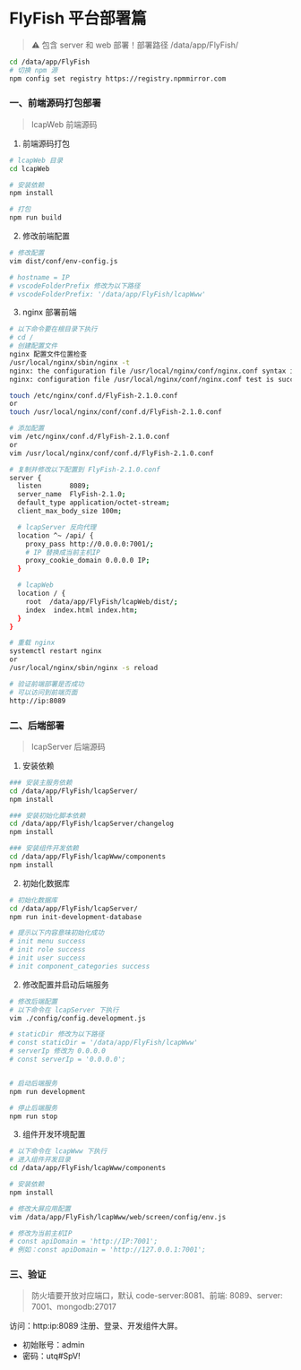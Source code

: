 # FlyFish 平台部署篇

> ⚠️ 包含 server 和 web 部署！部署路径 /data/app/FlyFish/

```bash
cd /data/app/FlyFish
# 切换 npm 源
npm config set registry https://registry.npmmirror.com
```

### 一、前端源码打包部署

> lcapWeb 前端源码

1. 前端源码打包

```bash
# lcapWeb 目录
cd lcapWeb

# 安装依赖
npm install

# 打包
npm run build

```

2. 修改前端配置

```bash
# 修改配置
vim dist/conf/env-config.js

# hostname = IP
# vscodeFolderPrefix 修改为以下路径
# vscodeFolderPrefix: '/data/app/FlyFish/lcapWww'

```

3. nginx 部署前端

```bash
# 以下命令要在根目录下执行
# cd /
# 创建配置文件
nginx 配置文件位置检查
/usr/local/nginx/sbin/nginx -t
nginx: the configuration file /usr/local/nginx/conf/nginx.conf syntax is ok
nginx: configuration file /usr/local/nginx/conf/nginx.conf test is successful

touch /etc/nginx/conf.d/FlyFish-2.1.0.conf
or
touch /usr/local/nginx/conf/conf.d/FlyFish-2.1.0.conf

# 添加配置
vim /etc/nginx/conf.d/FlyFish-2.1.0.conf
or
vim /usr/local/nginx/conf/conf.d/FlyFish-2.1.0.conf

# 复制并修改以下配置到 FlyFish-2.1.0.conf
server {
  listen       8089;
  server_name  FlyFish-2.1.0;
  default_type application/octet-stream;
  client_max_body_size 100m;

  # lcapServer 反向代理
  location ^~ /api/ {
    proxy_pass http://0.0.0.0:7001/;
    # IP 替换成当前主机IP
    proxy_cookie_domain 0.0.0.0 IP;
  }

  # lcapWeb
  location / {
    root  /data/app/FlyFish/lcapWeb/dist/;
    index  index.html index.htm;
  }
}

# 重载 nginx
systemctl restart nginx
or
/usr/local/nginx/sbin/nginx -s reload

# 验证前端部署是否成功
# 可以访问到前端页面
http://ip:8089

```

### 二、后端部署

> lcapServer 后端源码

1. 安装依赖

```bash
### 安装主服务依赖
cd /data/app/FlyFish/lcapServer/
npm install

### 安装初始化脚本依赖
cd /data/app/FlyFish/lcapServer/changelog
npm install

### 安装组件开发依赖
cd /data/app/FlyFish/lcapWww/components
npm install
```

2. 初始化数据库

```bash
# 初始化数据库
cd /data/app/FlyFish/lcapServer/
npm run init-development-database

# 提示以下内容意味初始化成功
# init menu success
# init role success
# init user success
# init component_categories success

```

2. 修改配置并启动后端服务

```bash
# 修改后端配置
# 以下命令在 lcapServer 下执行
vim ./config/config.development.js

# staticDir 修改为以下路径
# const staticDir = '/data/app/FlyFish/lcapWww'
# serverIp 修改为 0.0.0.0
# const serverIp = '0.0.0.0';


# 启动后端服务
npm run development

# 停止后端服务
npm run stop

```

3. 组件开发环境配置

```bash
# 以下命令在 lcapWww 下执行
# 进入组件开发目录
cd /data/app/FlyFish/lcapWww/components

# 安装依赖
npm install

# 修改大屏应用配置
vim /data/app/FlyFish/lcapWww/web/screen/config/env.js

# 修改为当前主机IP
# const apiDomain = 'http://IP:7001';
# 例如：const apiDomain = 'http://127.0.0.1:7001';
```

### 三、验证

> 防火墙要开放对应端口，默认 code-server:8081、前端: 8089、server: 7001、mongodb:27017

访问：http:ip:8089 注册、登录、开发组件大屏。

- 初始账号：admin
- 密码：utq#SpV!
